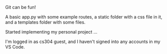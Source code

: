 Git can be fun!

A basic app.py with some example routes, a static folder with a css
file in it, and a templates folder with some files.

Started implementing my personal project ...

I'm logged in as cs304 guest, and I haven't signed into any accounts in my VS Code.



